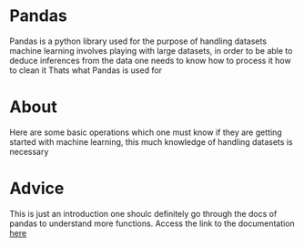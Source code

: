 # Pandas
Pandas is a python library used for the purpose of handling datasets
machine learning involves playing with large datasets, in order to be able 
to deduce inferences from the data one needs to know how to process it
how to clean it
Thats what Pandas is used for
# About
Here are some basic operations which one must know if they are getting started with machine learning, this much knowledge of handling datasets is necessary

# Advice 
This is just an introduction one shoulc definitely go through the docs of pandas to understand more functions.
Access the link to the documentation [here](https://pandas.pydata.org/pandas-docs/stable/)
